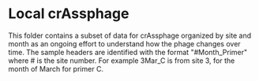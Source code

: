 # Local crAssphage

This folder contains a subset of data for crAssphage organized by site and month as an ongoing effort to understand how the phage changes over time.  The sample headers are identified with the format "#Month_Primer"  where # is the site number.  For example 3Mar_C is from site 3, for the month of March for primer C.

